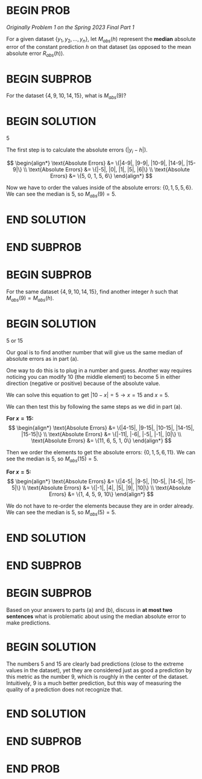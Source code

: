 # BEGIN PROB

<i>Originally Problem 1 on the Spring 2023 Final Part 1</i>

For a given dataset $\{y_1, y_2, \dots, y_n\}$, let $M_{abs}(h)$ represent the **median** absolute error of the constant prediction $h$ on that dataset (as opposed to the mean absolute error $R_{abs}(h)$).

# BEGIN SUBPROB

For the dataset $\{4, 9, 10, 14, 15\}$, what is $M_{abs}(9)$?

# BEGIN SOLUTION

$5$

The first step is to calculate the absolute errors ($|y_i - h|$).

$$
\begin{align*}
\text{Absolute Errors} &= \{|4-9|, |9-9|, |10-9|, |14-9|, |15-9|\} \\
\text{Absolute Errors} &= \{|-5|, |0|, |1|, |5|, |6|\} \\
\text{Absolute Errors} &= \{5, 0, 1, 5, 6\}
\end{align*}
$$

Now we have to order the values inside of the absolute errors: $\{0, 1, 5, 5, 6\}$. We can see the median is $5$, so $M_{abs}(9) =5$.

# END SOLUTION

# END SUBPROB

# BEGIN SUBPROB

For the same dataset $\{4, 9, 10, 14, 15\}$, find another integer $h$ such that $M_{abs}(9) = M_{abs}(h)$.

# BEGIN SOLUTION

$5$ or $15$

Our goal is to find another number that will give us the same median of absolute errors as in part (a).

One way to do this is to plug in a number and guess. Another way requires noticing you can modify $10$ (the middle element) to become $5$ in either direction (negative or positive) because of the absolute value.

We can solve this equation to get $|10-x| = 5 \rightarrow x = 15 \text{ and } x = 5$.

We can then test this by following the same steps as we did in part (a).

**For $x = 15$:**
$$
\begin{align*}
\text{Absolute Errors} &= \{|4-15|, |9-15|, |10-15|, |14-15|, |15-15|\} \\
\text{Absolute Errors} &= \{|-11|, |-6|, |-5|, |-1|, |0|\} \\
\text{Absolute Errors} &= \{11, 6, 5, 1, 0\}
\end{align*}
$$

Then we order the elements to get the absolute errors: $\{0, 1, 5, 6, 11\}$. We can see the median is $5$, so $M_{abs}(15) =5$.

**For $x = 5$:**
$$
\begin{align*}
\text{Absolute Errors} &= \{|4-5|, |9-5|, |10-5|, |14-5|, |15-5|\} \\
\text{Absolute Errors} &= \{|-1|, |4|, |5|, |9|, |10|\} \\
\text{Absolute Errors} &= \{1, 4, 5, 9, 10\}
\end{align*}
$$

We do not have to re-order the elements because they are in order already. We can see the median is $5$, so $M_{abs}(5) =5$.

# END SOLUTION

# END SUBPROB

# BEGIN SUBPROB

Based on your answers to parts (a) and (b), discuss in **at most two sentences** what is problematic about using the median absolute error to make predictions.

# BEGIN SOLUTION

The numbers $5$ and $15$ are clearly bad predictions (close to the extreme values in the dataset), yet they are considered just as good a prediction by this metric as the number $9$, which is roughly in the center of the dataset. Intuitively, $9$ is a much better prediction, but this way of measuring the quality of a prediction does not recognize that.

# END SOLUTION

# END SUBPROB

# END PROB